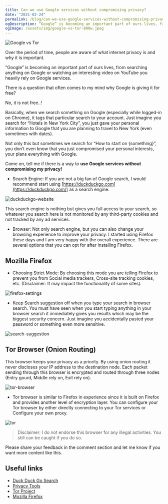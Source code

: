 ```yaml
---
title: Can we use Google services without compromising privacy?
date: "2021-02-24"
permalink: /blog/can-we-use-google-services-without-compromising-privacy.html
ogDescription: “Google” is becoming an important part of ours lives, from searching anything on Google or watching an interesting video on YouTube you heavily rely on Google services.
ogImage: /assets/img/google-vs-tor-800w.jpeg
---
```


<picture>
  <source srcset="/assets/img/google-vs-tor-800w.webp" media="(min-width: 1000px)">
  <source srcset="/assets/img/google-vs-tor-640w.webp" media="(min-width: 800px)">
  <img srcset="/assets/img/google-vs-tor-320w.webp" alt="Google vs Tor" loading="lazy">
</picture>

Over the period of time, people are aware of what internet privacy is and why it is important.

“Google” is becoming an important part of ours lives, from searching anything on Google or watching an interesting video on YouTube you heavily rely on Google services.

There is a question that often comes to my mind why Google is giving it for free?

No, it is not free..!

Basically, when we search something on Google (especially while logged-in on Chrome), it tags that particular search to your account. Just imagine you search for “Hotels in New York City”, you just gave your personal information to Google that you are planning to travel to New York (even sometimes with dates).

Not only this but sometimes we search for “How to start on {something}”, you don’t even know that you just compromised your personal interests, your plans everything with Google.

Come on, tell me if there is a way to **use Google services without compromising my privacy!**

- Search Engine: If you are not a big fan of Google search, I would recommend start using [https://duckduckgo.com](https://duckduckgo.com/) as a search engine.

<picture>
  <source srcset="/assets/img/duckduckgo-website-640w.webp" media="(min-width: 800px)">
  <img srcset="/assets/img/duckduckgo-website-320w.webp" alt="duckduckgo-website" loading="lazy">
</picture>

This search engine is nothing but gives you full access to your search, so whatever you search here is not monitored by any third-party cookies and not tracked by any ad services.

- Browser: Not only search engine, but you can also change your browsing experience to improve your privacy. I started using Firefox these days and I am very happy with the overall experience. There are several options that you can opt for after installing Firefox.

## Mozilla Firefox

- Choosing Strict Mode: By choosing this mode you are telling Firefox to prevent you from Social media trackers, Cross-site tracking cookies, etc. (Disclaimer: It may impact the functionality of some sites).

<picture>
  <source srcset="/assets/img/firefox-settings-640w.webp" media="(min-width: 800px)">
  <img srcset="/assets/img/firefox-settings-320w.webp" alt="firefox-settings" loading="lazy">
</picture>

- Keep Search suggestion off when you type your search in browser search. You must have seen when you start typing anything in your browser search it immediately gives you results which may be the biggest security concern. Just imagine you accidentally pasted your password or something even more sensitive.

<img src="/assets/img/search-suggestion-320w.webp" alt="search-suggestion" loading="lazy">

## Tor Browser (Onion Routing)

This browser keeps your privacy as a priority. By using onion routing it never discloses your IP address to the destination node. Each packet sending through this browser is encrypted and routed through three nodes (Entry gourd, Middle rely on, Exit rely on).

<img src="/assets/img/tor-browser-320w.webp" alt="tor-browser" loading="lazy">

- Tor browser is similar to Firefox in experience since it is built on Firefox and provides another level of encryption layer. You can configure your Tor browser by either directly connecting to your Tor services or Configure your own proxy.

<picture>
  <source srcset="/assets/img/tor-640w.webp" media="(min-width: 800px)">
  <img srcset="/assets/img/tor-320w.webp" alt="tor" loading="lazy">
</picture>

> Disclaimer: I do not endorse this browser for any illegal activities. You still can be caught if you do so.

Please share your feedback in the comment section and let me know if you want more content like this.

## Useful links

- [Duck Duck Go Search](https://duckduckgo.com/)
- [Privacy Tools](https://privacytools.io/)
- [Tor Project](https://www.torproject.org/)
- [Mozilla Firefox](https://www.mozilla.org/en-US/firefox/)
